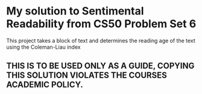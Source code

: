 # My solution to Sentimental Readability from CS50 Problem Set 6

This project takes a block of text and determines the reading age of the text using the Coleman-Liau index

## THIS IS TO BE USED ONLY AS A GUIDE, COPYING THIS SOLUTION VIOLATES THE COURSES ACADEMIC POLICY.